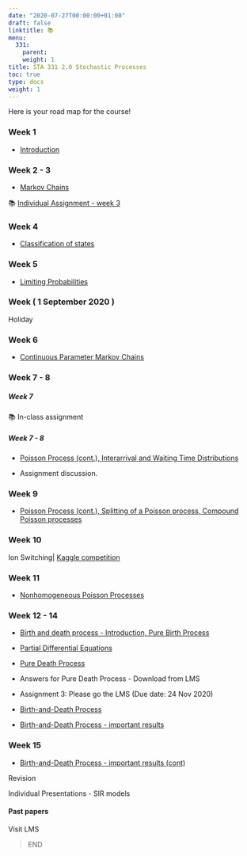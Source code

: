 ```yaml
---
date: "2020-07-27T00:00:00+01:00"
draft: false
linktitle: 📚
menu:
  331:
    parent: 
    weight: 1
title: STA 331 2.0 Stochastic Processes
toc: true
type: docs
weight: 1
---
```


Here is your road map for the course!


### Week 1

- [Introduction](/Slides/2020s2StochasticProcesses/1_stochastic_processes_2020.pdf)

### Week 2 - 3

- [Markov Chains](/Slides/2020s2StochasticProcesses/2_stochastic_processes_2020.pdf)

 📚 [Individual Assignment - week 3](https://github.com/thiyangt/STA33120_assignments/blob/master/2020/sta331_20_Assignment_1.md)

### Week 4

- [Classification of states](/Slides/2020s2StochasticProcesses/3_stochastic_processes_2020.pdf)

### Week 5

- [Limiting Probabilities](/Slides/2020s2StochasticProcesses/4_stochastic_processes_2020.pdf)

### Week ( 1 September 2020 )

Holiday

### Week 6

- [Continuous Parameter Markov Chains](/Slides/2020s2StochasticProcesses/5_stochastic_processes_2020.pdf)

### Week 7 - 8

##### Week 7

 📚 In-class assignment 
 
##### Week 7 - 8 

- [Poisson Process (cont.), Interarrival and Waiting Time Distributions](/Slides/2020s2StochasticProcesses/6_stochastic_processes_2020.pdf)

- Assignment discussion.


### Week  9 

- [Poisson Process (cont.), Splitting of a Poisson process, Compound Poisson processes](/Slides/2020s2StochasticProcesses/7_stochastic_processes_2020.pdf)


### Week 10

Ion Switching| [Kaggle competition](https://www.kaggle.com/c/liverpool-ion-switching)

### Week 11

- [Nonhomogeneous Poisson Processes](/Slides/2020s2StochasticProcesses/7_stochastic_processes_2020.pdf)

### Week 12 - 14

- [Birth and death process - Introduction, Pure Birth Process](/Slides/2020s2StochasticProcesses/8_stochastic_processes_2020.pdf)

- [Partial Differential Equations](/Slides/2020s2StochasticProcesses/PDE.pdf)

- [Pure Death Process](/Slides/2020s2StochasticProcesses/9_stochastic_processes_2020.pdf)

- Answers for Pure Death Process - Download from LMS

- Assignment 3: Please go the LMS (Due date: 24 Nov 2020)

- [Birth-and-Death Process](/Slides/2020s2StochasticProcesses/13_stochastic_processes_2020.pdf)

- [Birth-and-Death Process - important results](/Slides/2020s2StochasticProcesses/12_stochastic_processes_2020.pdf)

### Week 15

- [Birth-and-Death Process - important results (cont)](/Slides/2020s2StochasticProcesses/14_stochastic_processes_2020.pdf)

Revision 

Individual Presentations - SIR models

#### Past papers

Visit LMS


> END
